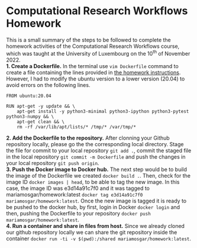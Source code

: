 # Computational Research Workflows Homework
This is a small summary of the steps to be followed to complete the homework activities of the Computational Research Workflows course, which was taught at the University of Luxembourg on the 10<sup>th</sup> of November 2022.  
**1. Create a Dockerfile.** In the terminal use `vim Dockerfile` command to create a file containing the lines provided in [the homework instructions](https://github.com/jhale/computational-workflows-homework). However, I had to modify the ubuntu version to a lower version (20.04) to avoid errors on the following lines. 
```
FROM ubuntu:20.04

RUN apt-get -y update && \
    apt-get install -y python3-minimal python3-ipython python3-pytest python3-numpy && \
    apt-get clean && \
    rm -rf /var/lib/apt/lists/* /tmp/* /var/tmp/*
```
**2. Add the Dockerfile to the repository.** After clonning your Github repository locally, please go the the corresponding local directory. Stage the file for commit to your local repository `git add .`, commit the staged file in the local repository `git commit -m Dockerfile` and push the changes in your local repository `git push origin`.  
**3. Push the Docker image to Docker hub.** The next step would be to build the image of the Dockerfile we created `docker build .`. Then, check for the image ID `docker images | head`, to be able to tag the new image. In this case, the image ID was e3d14a91c7f0 and it was tagged to mariamosgar/homework:latest `docker tag e3d14a91c7f0 mariamosgar/homework:latest`. Once the new image is tagged it is ready to be pushed to the docker hub, by first, login in Docker `docker login` and then, pushing the Dockerfile to your repository `docker push mariamosgar/homework:latest`.  
**4. Run a container and share in files from host.** Since we already cloned our github repository locally we can share the git repository inside the container `docker run -ti -v $(pwd):/shared mariamosgar/homework:latest`. 
